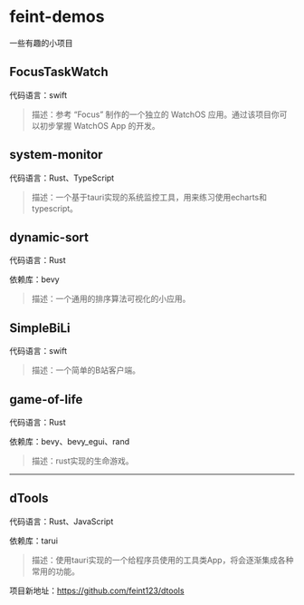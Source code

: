 # feint-demos
一些有趣的小项目

## FocusTaskWatch
代码语言：swift
> 描述：参考 “Focus” 制作的一个独立的 WatchOS 应用。通过该项目你可以初步掌握 WatchOS App 的开发。

## system-monitor
代码语言：Rust、TypeScript
> 描述：一个基于tauri实现的系统监控工具，用来练习使用echarts和typescript。

## dynamic-sort
代码语言：Rust

依赖库：bevy
> 描述：一个通用的排序算法可视化的小应用。

## SimpleBiLi
代码语言：swift
> 描述：一个简单的B站客户端。

## game-of-life
代码语言：Rust

依赖库：bevy、bevy_egui、rand
> 描述：rust实现的生命游戏。
----
## dTools
代码语言：Rust、JavaScript

依赖库：tarui
> 描述：使用tauri实现的一个给程序员使用的工具类App，将会逐渐集成各种常用的功能。

项目新地址：https://github.com/feint123/dtools
